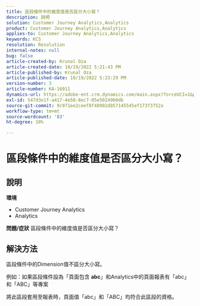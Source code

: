 ```yaml
---
title: 區段條件中的維度值是否區分大小寫？
description: 說明
solution: Customer Journey Analytics,Analytics
product: Customer Journey Analytics,Analytics
applies-to: Customer Journey Analytics,Analytics
keywords: KCS
resolution: Resolution
internal-notes: null
bug: false
article-created-by: Krunal Oza
article-created-date: 10/19/2022 5:21:43 PM
article-published-by: Krunal Oza
article-published-date: 10/19/2022 5:23:29 PM
version-number: 3
article-number: KA-16911
dynamics-url: https://adobe-ent.crm.dynamics.com/main.aspx?forceUCI=1&pagetype=entityrecord&etn=knowledgearticle&id=e95a3a7a-d24f-ed11-bba2-00224808679b
exl-id: 547d3e1f-a417-4e50-8ec7-05e5024960db
source-git-commit: 9c971ee2ceef8f48902d857145545ef173f3752a
workflow-type: tm+mt
source-wordcount: '83'
ht-degree: 10%

---
```


# 區段條件中的維度值是否區分大小寫？

## 說明

<b>環境</b>
- Customer Journey Analytics
- Analytics



<b>問題/症狀</b>
區段條件中的維度值是否區分大小寫？


## 解決方法


區段條件中的Dimension值不區分大小寫。

例如：如果區段條件設為「頁面包含 <b>abc</b>」和Analytics中的頁面報表有「abc」和「ABC」等專案

將此區段套用至報表時，頁面值「abc」和「ABC」均符合此區段的資格。

